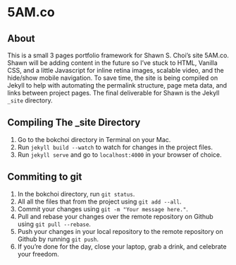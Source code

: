 # 5AM.co

## About

This is a small 3 pages portfolio framework for Shawn S. Choi’s site 5AM.co. Shawn will be adding content in the future so I’ve stuck to HTML, Vanilla CSS, and a little Javascript for inline retina images, scalable video, and the hide/show mobile navigation. To save time, the site is being compiled on Jekyll to help with automating the permalink structure, page meta data, and links between project pages. The final deliverable for Shawn is the Jekyll `_site` directory.

## Compiling The _site Directory
1. Go to the bokchoi directory in Terminal on your Mac.
2. Run `jekyll build --watch` to watch for changes in the project files.
3. Run `jekyll serve` and go to `localhost:4000` in your browser of choice.

## Commiting to git
1. In the bokchoi directory, run `git status`.
2. All all the files that from the project using `git add --all`.
3. Commit your changes using `git -m "Your message here."`.
4. Pull and rebase your changes over the remote repository on Github using `git pull --rebase`.
5. Push your changes in your local repository to the remote repository on Github by running `git push`.
6. If you’re done for the day, close your laptop, grab a drink, and celebrate your freedom.